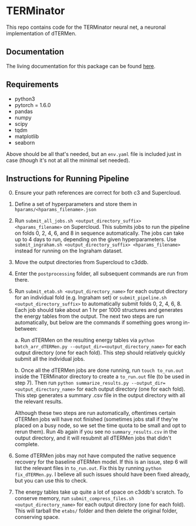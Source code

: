 # TERMinator
This repo contains code for the TERMinator neural net, a neuronal implementation of dTERMen.

## Documentation
The living documentation for this package can be found [here](https://docs.google.com/document/d/1xiaKvsUgBG5gzdJVc7iZQBsFyWzoPZx4k-vBip66Q20/edit?usp=sharing).

## Requirements
* python3
* pytorch = 1.6.0
* pandas
* numpy
* scipy
* tqdm
* matplotlib
* seaborn

Above should be all that's needed, but an `env.yaml` file is included just in case (though it's not at all the minimal set needed). 

## Instructions for Running Pipeline

0. Ensure your path references are correct for both c3 and Supercloud.

0. Define a set of hyperparameters and store them in `hparams/<hparams_filename>.json`

0. Run `submit_all_jobs.sh <output_directory_suffix> <hparams_filename>` on Supercloud. This submits jobs to run the pipeline on folds 0, 2, 4, 6, and 8 in sequence automatically. The jobs can take up to 4 days to run, depending on the given hyperparameters. Use `submit_ingraham.sh <output_directory_suffix> <hparams_filename>` instead for running on the Ingraham dataset.

0. Move the output directories from Supercloud to c3ddb.

0. Enter the `postprocessing` folder, all subsequent commands are run from there.

0. Run `submit_etab.sh <output_directory_name>` for each output directory for an individual fold (e.g. Ingraham set) or `submit_pipeline.sh <output_directory_suffix>` to automatically submit folds 0, 2, 4, 6, 8. Each job should take about an 1 hr per 1000 structures and generates the energy tables from the output. 
The next two steps are run automatically, but below are the commands if something goes wrong in-between:

    a. Run dTERMen on the resulting energy tables via `python batch_arr_dTERMen.py --output_dir=<output_directory_name>` for each output directory (one for each fold). This step should relatively quickly submit all the individual jobs.

    b. Once all the dTERMen jobs are done running, run `touch to_run.out` inside the TERMinator directory to create a `to_run.out` file (to be used in step 7). Then run `python summarize_results.py --output_dir=<output_directory_name>` for each output directory (one for each fold). This step generates a summary .csv file in the output directory with all the relevant results.

    Although these two steps are run automatically, oftentimes certain dTERMen jobs will have not finished (sometimes jobs stall if they're placed on a busy node, so we set the time quota to be small and opt to rerun them). Run 4b again if you see no `summary_results.csv` in the output directory, and it will resubmit all dTERMen jobs that didn't complete.

0. Some dTERMen jobs may not have computed the native sequence recovery for the baseline dTERMen model. If this is an issue, step 6 will list the relevant files in `to_run.out`. Fix this by running `python fix_dTERMen.py`. I believe all such issues should have been fixed already, but you can use this to check.

0. The energy tables take up quite a lot of space on c3ddb's scratch. To conserve memory, run `submit_compress_files.sh <output_directory_name>` for each output directory (one for each fold). This will tarball the `etabs/` folder and then delete the original folder, conserving space. 
